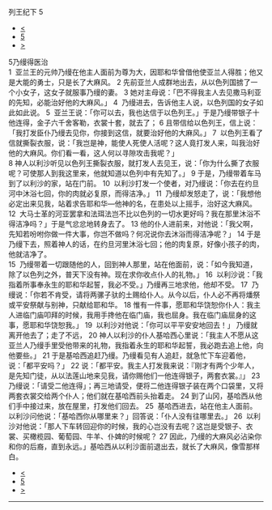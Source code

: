 ﻿





 列王纪下 5




* [<](bible/2KI04.md)
* [5](bible/2KI.md)
* [>](bible/2KI06.md)



 
5乃缦得医治  
1  亚兰王的元帅乃缦在他主人面前为尊为大，因耶和华曾借他使亚兰人得胜；他又是大能的勇士，只是长了大麻风。 
2 先前亚兰人成群地出去，从以色列国掳了一个小女子，这女子就服事乃缦的妻。 
3 她对主母说：「巴不得我主人去见撒马利亚的先知，必能治好他的大麻风。」 
4  乃缦进去，告诉他主人说，以色列国的女子如此如此说。 
5  亚兰王说：「你可以去，我也达信于以色列王。」于是乃缦带银子十他连得，金子六千舍客勒，衣裳十套，就去了； 
6 且带信给以色列王，信上说：「我打发臣仆乃缦去见你，你接到这信，就要治好他的大麻风。」 
7  以色列王看了信就撕裂衣服，说：「我岂是神，能使人死使人活呢？这人竟打发人来，叫我治好他的大麻风。你们看一看，这人何以寻隙攻击我呢？」  
8 神人以利沙听见以色列王撕裂衣服，就打发人去见王，说：「你为什么撕了衣服呢？可使那人到我这里来，他就知道以色列中有先知了。」 
9 于是，乃缦带着车马到了以利沙的家，站在门前。 
10  以利沙打发一个使者，对乃缦说：「你去在约旦河中沐浴七回，你的肉就必复原，而得洁净。」 
11  乃缦却发怒走了，说：「我想他必定出来见我，站着求告耶和华—他神的名，在患处以上摇手，治好这大麻风。 
12  大马士革的河亚罢拿和法珥法岂不比以色列的一切水更好吗？我在那里沐浴不得洁净吗？」于是气忿忿地转身去了。 
13 他的仆人进前来，对他说：「我父啊，先知若吩咐你做一件大事，你岂不做吗？何况说你去沐浴而得洁净呢？」 
14 于是乃缦下去，照着神人的话，在约旦河里沐浴七回；他的肉复原，好像小孩子的肉，他就洁净了。  
15  乃缦带着一切跟随他的人，回到神人那里，站在他面前，说：「如今我知道，除了以色列之外，普天下没有神。现在求你收点仆人的礼物。」 
16  以利沙说：「我指着所事奉永生的耶和华起誓，我必不受。」乃缦再三地求他，他却不受。 
17  乃缦说：「你若不肯受，请将两骡子驮的土赐给仆人。从今以后，仆人必不再将燔祭或平安祭献与别神，只献给耶和华。 
18 惟有一件事，愿耶和华饶恕你仆人：我主人进临门庙叩拜的时候，我用手搀他在临门庙，我也屈身。我在临门庙屈身的这事，愿耶和华饶恕我。」 
19  以利沙对他说：「你可以平平安安地回去！」 乃缦就离开他去了；走了不远， 
20 神人以利沙的仆人基哈西心里说：「我主人不愿从这亚兰人乃缦手里受他带来的礼物，我指着永生的耶和华起誓，我必跑去追上他，向他要些。」 
21 于是基哈西追赶乃缦。乃缦看见有人追赶，就急忙下车迎着他，说：「都平安吗？」 
22 说：「都平安。我主人打发我来说：『刚才有两个少年人，是先知门徒，从以法莲山地来见我，请你赐他们一他连得银子，两套衣裳。』」 
23  乃缦说：「请受二他连得」；再三地请受，便将二他连得银子装在两个口袋里，又将两套衣裳交给两个仆人；他们就在基哈西前头抬着走。 
24 到了山冈，基哈西从他们手中接过来，放在屋里，打发他们回去。 
25  基哈西进去，站在他主人面前。以利沙问他说：「基哈西你从哪里来？」回答说：「仆人没有往哪里去。」 
26  以利沙对他说：「那人下车转回迎你的时候，我的心岂没有去呢？这岂是受银子、衣裳、买橄榄园、葡萄园、牛羊、仆婢的时候呢？ 
27 因此，乃缦的大麻风必沾染你和你的后裔，直到永远。」基哈西从以利沙面前退出去，就长了大麻风，像雪那样白。 
* [<](bible/2KI04.md)
* [5](bible/2KI.md)
* [>](bible/2KI06.md)





---









